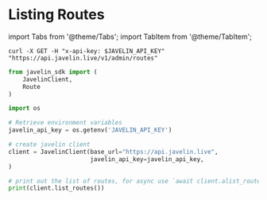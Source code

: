 # Listing Routes
import Tabs from '@theme/Tabs';
import TabItem from '@theme/TabItem';

<Tabs>
<TabItem value="shell" label="curl">

```shell
curl -X GET -H "x-api-key: $JAVELIN_API_KEY" "https://api.javelin.live/v1/admin/routes"
```

</TabItem>
<TabItem value="py" label="Python">

```py
from javelin_sdk import (
    JavelinClient,
    Route
)

import os

# Retrieve environment variables
javelin_api_key = os.getenv('JAVELIN_API_KEY')

# create javelin client
client = JavelinClient(base_url="https://api.javelin.live",
                       javelin_api_key=javelin_api_key,
) 

# print out the list of routes, for async use `await client.alist_routes()`
print(client.list_routes())

```

</TabItem>
</Tabs>
